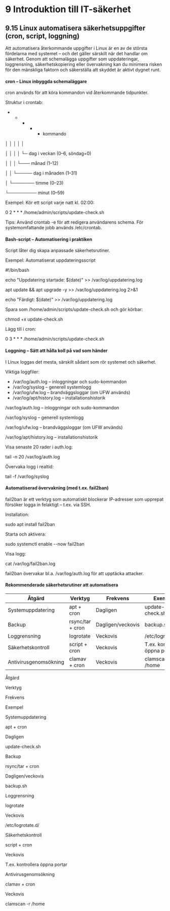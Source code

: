 # 9 Introduktion till IT-säkerhet

## 9.15 Linux automatisera säkerhetsuppgifter (cron, script, loggning)

Att automatisera återkommande uppgifter i Linux är en av de största fördelarna med systemet – och det gäller särskilt när det handlar om säkerhet. Genom att schemalägga uppgifter som uppdateringar, loggrensning, säkerhetskopiering eller övervakning kan du minimera risken för den mänskliga faktorn och säkerställa att skyddet är aktivt dygnet runt.

#### cron – Linux inbyggda schemaläggare

cron används för att köra kommandon vid återkommande tidpunkter.

Struktur i crontab:


* * * * * kommando

│ │ │ │ │

│ │ │ │ └─ dag i veckan (0–6, söndag=0)

│ │ │ └─── månad (1–12)

│ │ └───── dag i månaden (1–31)

│ └─────── timme (0–23)

└───────── minut (0–59)

Exempel:
Kör ett script varje natt kl. 02:00:

0 2 * * * /home/admin/scripts/update-check.sh

Tips: Använd crontab -e för att redigera användarens schema. För systemomfattande jobb används /etc/crontab.

#### Bash-script – Automatisering i praktiken

Script låter dig skapa anpassade säkerhetsrutiner.

Exempel: Automatiserat uppdateringsscript

#!/bin/bash

echo "Uppdatering startade: $(date)" >> /var/log/uppdatering.log

apt update && apt upgrade -y >> /var/log/uppdatering.log 2>&1

echo "Färdigt: $(date)" >> /var/log/uppdatering.log

Spara som /home/admin/scripts/update-check.sh och gör körbar:

chmod +x update-check.sh

Lägg till i cron:

0 3 * * * /home/admin/scripts/update-check.sh

#### Loggning – Sätt att hålla koll på vad som händer

I Linux loggas det mesta, särskilt sådant som rör systemet och säkerhet.

Viktiga loggfiler:

- /var/log/auth.log – inloggningar och sudo-kommandon
- /var/log/syslog – generell systemlogg
- /var/log/ufw.log – brandväggsloggar (om UFW används)
- /var/log/apt/history.log – installationshistorik

/var/log/auth.log – inloggningar och sudo-kommandon

/var/log/syslog – generell systemlogg

/var/log/ufw.log – brandväggsloggar (om UFW används)

/var/log/apt/history.log – installationshistorik

Visa senaste 20 rader i auth.log:

tail -n 20 /var/log/auth.log

Övervaka logg i realtid:

tail -f /var/log/syslog

#### Automatiserad övervakning (med t.ex. fail2ban)

fail2ban är ett verktyg som automatiskt blockerar IP-adresser som upprepat försöker logga in felaktigt – t.ex. via SSH.

Installation:

sudo apt install fail2ban

Starta och aktivera:

sudo systemctl enable --now fail2ban

Visa logg:

cat /var/log/fail2ban.log

fail2ban övervakar bl.a. /var/log/auth.log för att upptäcka attacker.

#### Rekommenderade säkerhetsrutiner att automatisera

| Åtgärd | Verktyg | Frekvens | Exempel |
| --- | --- | --- | --- |
| Systemuppdatering | apt + cron | Dagligen | update-check.sh |
| Backup | rsync/tar + cron | Dagligen/veckovis | backup.sh |
| Loggrensning | logrotate | Veckovis | /etc/logrotate.d/ |
| Säkerhetskontroll | script + cron | Veckovis | T.ex. kontrollera öppna portar |
| Antivirusgenomsökning | clamav + cron | Veckovis | clamscan -r /home |

Åtgärd

Verktyg

Frekvens

Exempel

Systemuppdatering

apt + cron

Dagligen

update-check.sh

Backup

rsync/tar + cron

Dagligen/veckovis

backup.sh

Loggrensning

logrotate

Veckovis

/etc/logrotate.d/

Säkerhetskontroll

script + cron

Veckovis

T.ex. kontrollera öppna portar

Antivirusgenomsökning

clamav + cron

Veckovis

clamscan -r /home


